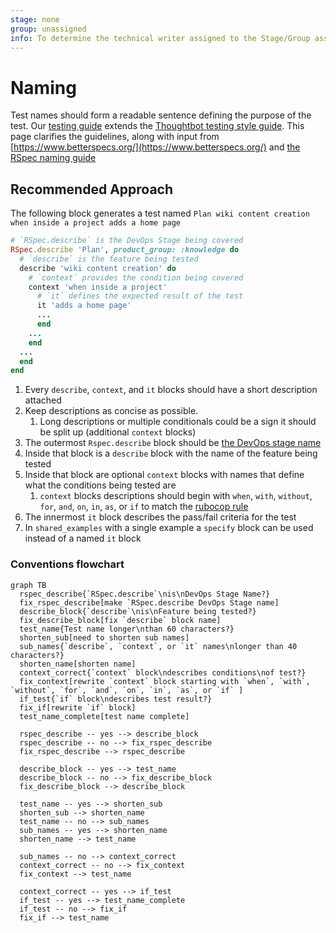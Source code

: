 ```yaml
---
stage: none
group: unassigned
info: To determine the technical writer assigned to the Stage/Group associated with this page, see https://about.gitlab.com/handbook/product/ux/technical-writing/#assignments
---
```


# Naming

Test names should form a readable sentence defining the purpose of the test. Our [testing guide](index.md) extends the [Thoughtbot testing style guide](https://github.com/thoughtbot/guides/tree/master/testing-rspec). This page clarifies the guidelines, along with input from [https://www.betterspecs.org/](https://www.betterspecs.org/) and [the RSpec naming guide](https://rspec.rubystyle.guide/#naming.)

## Recommended Approach

The following block generates a test named `Plan wiki content creation when inside a project adds a home page`

``` ruby
# `RSpec.describe` is the DevOps Stage being covered 
RSpec.describe 'Plan', product_group: :knowledge do
  # `describe` is the feature being tested
  describe 'wiki content creation' do
    # `context` provides the condition being covered
    context 'when inside a project'
      # `it` defines the expected result of the test
      it 'adds a home page'
      ...
      end
    ...
    end
  ...
  end
end
```

1. Every `describe`, `context`, and `it` blocks should have a short description attached
1. Keep descriptions as concise as possible.
    1. Long descriptions or multiple conditionals could be a sign it should be split up (additional `context` blocks)
1. The outermost `Rspec.describe` block should be [the DevOps stage name](https://about.gitlab.com/handbook/product/categories/#devops-stages)
1. Inside that block is a `describe` block with the name of the feature being tested
1. Inside that block are optional `context` blocks with names that define what the conditions being tested are
    1. `context` blocks descriptions should begin with `when`, `with`, `without`, `for`, `and`, `on`, `in`, `as`, or `if` to match the [rubocop rule](https://www.rubydoc.info/gems/rubocop-rspec/RuboCop/Cop/RSpec/ContextWording)
1. The innermost `it` block describes the pass/fail criteria for the test
  1. In `shared_examples` with a single example a `specify` block can be used instead of a named `it` block

### Conventions flowchart

```mermaid
graph TB
  rspec_describe{`RSpec.describe`\nis\nDevOps Stage Name?}
  fix_rspec_describe[make `RSpec.describe DevOps Stage name]
  describe_block{`describe`\nis\nFeature being tested?}
  fix_describe_block[fix `describe` block name]
  test_name{Test name longer\nthan 60 characters?}
  shorten_sub[need to shorten sub names]
  sub_names{`describe`, `context`, or `it` names\nlonger than 40 characters?}
  shorten_name[shorten name]
  context_correct{`context` block\ndescribes conditions\nof test?}
  fix_context[rewrite `context` block starting with `when`, `with`, `without`, `for`, `and`, `on`, `in`, `as`, or `if` ]
  if_test{`if` block\ndescribes test result?}
  fix_if[rewrite `if` block]
  test_name_complete[test name complete]

  rspec_describe -- yes --> describe_block
  rspec_describe -- no --> fix_rspec_describe
  fix_rspec_describe --> rspec_describe

  describe_block -- yes --> test_name
  describe_block -- no --> fix_describe_block
  fix_describe_block --> describe_block

  test_name -- yes --> shorten_sub
  shorten_sub --> shorten_name
  test_name -- no --> sub_names
  sub_names -- yes --> shorten_name
  shorten_name --> test_name

  sub_names -- no --> context_correct
  context_correct -- no --> fix_context
  fix_context --> test_name

  context_correct -- yes --> if_test
  if_test -- yes --> test_name_complete
  if_test -- no --> fix_if
  fix_if --> test_name

```
